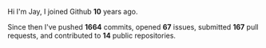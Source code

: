 Hi I'm Jay, I joined Github **10** years ago.

Since then I've pushed **1664** commits, opened **67** issues, submitted **167** pull requests, and contributed to **14** public repositories.
